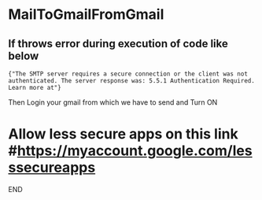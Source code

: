 # MailToGmailFromGmail
## If throws error during execution of code like below
    {"The SMTP server requires a secure connection or the client was not authenticated. The server response was: 5.5.1 Authentication Required. Learn more at"}
   
 Then
 Login your gmail from which we have to send and 
   Turn ON     
   # Allow less secure apps  on this link #https://myaccount.google.com/lesssecureapps
  
 END
